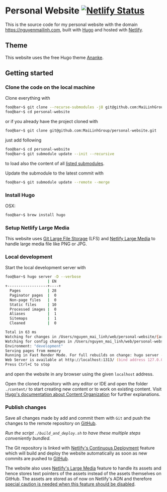 # Personal Website [![Netlify Status](https://api.netlify.com/api/v1/badges/57ad793c-ff93-417a-9fea-4637204f2f12/deploy-status)](https://app.netlify.com/sites/unruffled-nightingale-5678c2/deploys)
This is the source code for my personal website with the domain https://nguyenmailinh.com, built with [Hugo](https://gohugo.io) and hosted with [Netlify](https://app.netlify.com/).

## Theme

This website uses the free Hugo theme [Ananke](https://github.com/budparr/gohugo-theme-ananke).

## Getting started

### Clone the code on the local machine

Clone everything with

```zsh
foo@bar~$ git clone --recurse-submodules -j8 git@github.com:MaiLinhGroup/personal-website.git
foo@bar~$ cd personal-website
```

or if you already have the project cloned with

```zsh
foo@bar~$ git clone git@github.com:MaiLinhGroup/personal-website.git
```

just add following

```zsh
foo@bar~$ cd personal-website
foo@bar~$ git submodule update --init --recursive
```
to load also the content of all [listed submodules](.gitmodules).

Update the submodule to the latest commit with 

```zsh
foo@bar~$ git submodule update --remote --merge
```

### Install Hugo

OSX:
```zsh
foo@bar~$ brew install hugo
```

### Setup Netlify Large Media

This website uses [Git Large File Storage](https://git-lfs.github.com/) (LFS) and [Netlify Large Media](https://docs.netlify.com/large-media/overview/) to handle large media file like PNG or JPG.

### Local development

Start the local development server with

```zsh
foo@bar~$ hugo server -D --verbose
                   | EN
+------------------+----+
  Pages            | 28
  Paginator pages  |  0
  Non-page files   |  0
  Static files     | 10
  Processed images |  0
  Aliases          |  1
  Sitemaps         |  1
  Cleaned          |  0

Total in 63 ms
Watching for changes in /Users/nguyen_mai_linh/web/personal-website/{archetypes,content,layouts,static,themes}
Watching for config changes in /Users/nguyen_mai_linh/web/personal-website/config.toml
Environment: "development"
Serving pages from memory
Running in Fast Render Mode. For full rebuilds on change: hugo server --disableFastRender
Web Server is available at http://localhost:1313/ (bind address 127.0.0.1)
Press Ctrl+C to stop
```
and open the website in any browser using the given `localhost` address.

Open the cloned repository with any editor or IDE and open the folder `./content/` to start creating new content or to work on existing content. Visit [Hugo's documentation about Content Organization](https://gohugo.io/content-management/organization/) for further explanations.

### Publish changes

Save all changes made by add and commit them with `Git` and push the changes to the remote repository on [GitHub](https://github.com/MaiLinhGroup/personal-website).

*Run the script `./build_and_deploy.sh` to have these multiple steps conveniently bundled.*

The Git repository is linked with [Netlify's Continuous Deployment](https://docs.netlify.com/configure-builds/get-started/#basic-build-settings) feature which will build and deploy the website automatically as soon as new commits are pushed to [GitHub](https://github.com/MaiLinhGroup/personal-website).

The website also uses [Netlify's Large Media](https://www.netlify.com/products/large-media/) feature to handle its assets and hence stores text pointers of the assets instead of the assets themselves on GitHub. The assets are stored as of now on Netlify's ADN and therefore [special caution is needed when this feature should be disabled](https://docs.netlify.com/large-media/requirements-and-limitations/#disable-large-media).
